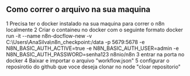 ## Como correr o arquivo na sua maquina 
1 Precisa ter o docker instalado na sua maquina para correr o n8n localmente
2 Criar o containeu  no docker com o seguinte formato docker run -it --name n8n-docflow-new -v C:\Users\AnaSilva\n8n_checkpoint:/data -p 5679:5678 -e N8N_BASIC_AUTH_ACTIVE=true -e N8N_BASIC_AUTH_USER=admin -e N8N_BASIC_AUTH_PASSWORD=senha123 n8nio/n8n
3 entrar na porta no docker 
4 Baixar e importar o arquivo "workflow.json"
5 configurar o reposirotio do github que voce deseja clonar no node "cloar repositorio" 

